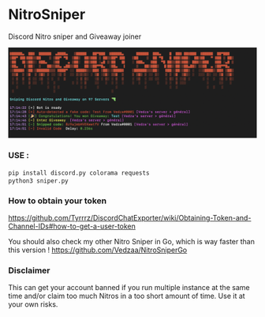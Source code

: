 # NitroSniper
Discord Nitro sniper and Giveaway joiner 

![Screenshot](screenshot.png)


### USE :
```
pip install discord.py colorama requests
python3 sniper.py
```

### How to obtain your token
https://github.com/Tyrrrz/DiscordChatExporter/wiki/Obtaining-Token-and-Channel-IDs#how-to-get-a-user-token

You should also check my other Nitro Sniper in Go, which is way faster than this version !
https://github.com/Vedzaa/NitroSniperGo

### Disclaimer
This can get your account banned if you run multiple instance at the same time and/or claim too much Nitros in a too short amount of time. Use it at your own risks.
